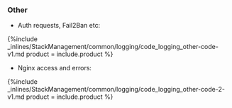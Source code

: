 <!--  usedin: [ _legacy_docker/stack-management/logging-v1.md, _maestro/stack-management/logging-v1.md, _node/stack-management/logging-v1.md, _rails/stack-management/logging-v1.md] -->


### Other

*   Auth requests, Fail2Ban etc: 

{%include _inlines/StackManagement/common/logging/code_logging_other-code-v1.md  product = include.product %}




*   Nginx access and errors: 

{%include _inlines/StackManagement/common/logging/code_logging_other-code-2-v1.md  product = include.product %}




